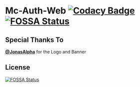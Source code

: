 # Mc-Auth-Web [![Codacy Badge](https://api.codacy.com/project/badge/Grade/7f02dd1e601142918b239f85fc1e940f)](https://www.codacy.com/gh/Mc-Auth-com/Mc-Auth-Web?utm_source=github.com&amp;utm_medium=referral&amp;utm_content=Mc-Auth-com/Mc-Auth-Web&amp;utm_campaign=Badge_Grade) [![FOSSA Status](https://app.fossa.com/api/projects/git%2Bgithub.com%2FMc-Auth-com%2FMc-Auth-Web.svg?type=shield)](https://app.fossa.com/projects/git%2Bgithub.com%2FMc-Auth-com%2FMc-Auth-Web?ref=badge_shield)

## Special Thanks To
**[@JonasAlpha](https://github.com/JonasAlpha)** for the Logo and Banner

## License
[![FOSSA Status](https://app.fossa.com/api/projects/git%2Bgithub.com%2FMc-Auth-com%2FMc-Auth-Web.svg?type=large)](https://app.fossa.com/projects/git%2Bgithub.com%2FMc-Auth-com%2FMc-Auth-Web?ref=badge_large)
